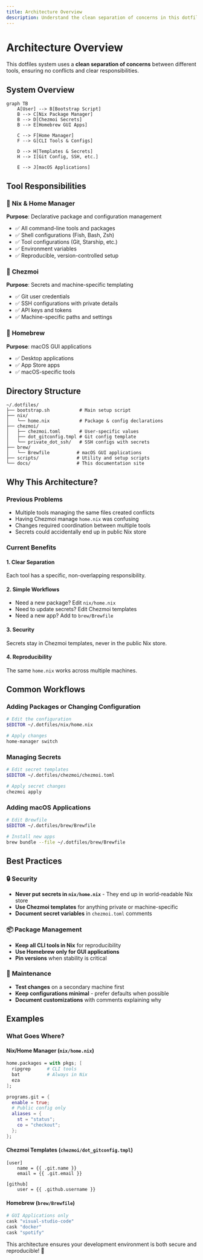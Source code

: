 ```yaml
---
title: Architecture Overview
description: Understand the clean separation of concerns in this dotfiles system
---
```


# Architecture Overview

This dotfiles system uses a **clean separation of concerns** between different tools, ensuring no conflicts and clear responsibilities.

## System Overview

```mermaid
graph TB
    A[User] --> B[Bootstrap Script]
    B --> C[Nix Package Manager]
    B --> D[Chezmoi Secrets]
    B --> E[Homebrew GUI Apps]
    
    C --> F[Home Manager]
    F --> G[CLI Tools & Configs]
    
    D --> H[Templates & Secrets]
    H --> I[Git Config, SSH, etc.]
    
    E --> J[macOS Applications]
```

## Tool Responsibilities

### 🔧 **Nix & Home Manager**
**Purpose**: Declarative package and configuration management

- ✅ All command-line tools and packages
- ✅ Shell configurations (Fish, Bash, Zsh)
- ✅ Tool configurations (Git, Starship, etc.)
- ✅ Environment variables
- ✅ Reproducible, version-controlled setup

### 🔐 **Chezmoi**
**Purpose**: Secrets and machine-specific templating

- ✅ Git user credentials
- ✅ SSH configurations with private details
- ✅ API keys and tokens
- ✅ Machine-specific paths and settings

### 🍺 **Homebrew**
**Purpose**: macOS GUI applications

- ✅ Desktop applications
- ✅ App Store apps
- ✅ macOS-specific tools

## Directory Structure

```
~/.dotfiles/
├── bootstrap.sh           # Main setup script
├── nix/
│   └── home.nix           # Package & config declarations
├── chezmoi/
│   ├── chezmoi.toml       # User-specific values
│   ├── dot_gitconfig.tmpl # Git config template
│   └── private_dot_ssh/   # SSH configs with secrets
├── brew/
│   └── Brewfile          # macOS GUI applications
├── scripts/              # Utility and setup scripts
└── docs/                 # This documentation site
```

## Why This Architecture?

### Previous Problems
- Multiple tools managing the same files created conflicts
- Having Chezmoi manage `home.nix` was confusing
- Changes required coordination between multiple tools
- Secrets could accidentally end up in public Nix store

### Current Benefits

#### 1. **Clear Separation**
Each tool has a specific, non-overlapping responsibility.

#### 2. **Simple Workflows**
- Need a new package? Edit `nix/home.nix`
- Need to update secrets? Edit Chezmoi templates
- Need a new app? Add to `brew/Brewfile`

#### 3. **Security**
Secrets stay in Chezmoi templates, never in the public Nix store.

#### 4. **Reproducibility**
The same `home.nix` works across multiple machines.

## Common Workflows

### Adding Packages or Changing Configuration

```bash
# Edit the configuration
$EDITOR ~/.dotfiles/nix/home.nix

# Apply changes
home-manager switch
```

### Managing Secrets

```bash
# Edit secret templates
$EDITOR ~/.dotfiles/chezmoi/chezmoi.toml

# Apply secret changes
chezmoi apply
```

### Adding macOS Applications

```bash
# Edit Brewfile
$EDITOR ~/.dotfiles/brew/Brewfile

# Install new apps
brew bundle --file ~/.dotfiles/brew/Brewfile
```

## Best Practices

### 🔒 **Security**
- **Never put secrets in `nix/home.nix`** - They end up in world-readable Nix store
- **Use Chezmoi templates** for anything private or machine-specific
- **Document secret variables** in `chezmoi.toml` comments

### 📦 **Package Management**
- **Keep all CLI tools in Nix** for reproducibility
- **Use Homebrew only for GUI applications**
- **Pin versions** when stability is critical

### 🔄 **Maintenance**
- **Test changes** on a secondary machine first
- **Keep configurations minimal** - prefer defaults when possible
- **Document customizations** with comments explaining why

## Examples

### What Goes Where?

#### Nix/Home Manager (`nix/home.nix`)
```nix
home.packages = with pkgs; [
  ripgrep      # CLI tools
  bat          # Always in Nix
  eza
];

programs.git = {
  enable = true;
  # Public config only
  aliases = {
    st = "status";
    co = "checkout";
  };
};
```

#### Chezmoi Templates (`chezmoi/dot_gitconfig.tmpl`)
```gitconfig
[user]
    name = {{ .git.name }}
    email = {{ .git.email }}
    
[github]
    user = {{ .github.username }}
```

#### Homebrew (`brew/Brewfile`)
```ruby
# GUI Applications only
cask "visual-studio-code"
cask "docker"
cask "spotify"
```

This architecture ensures your development environment is both secure and reproducible! 🚀
